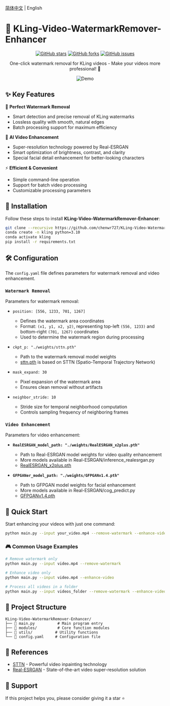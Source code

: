 [简体中文](README_CN.md) | English

# 🎥 KLing-Video-WatermarkRemover-Enhancer

<div align="center">

[![GitHub stars](https://img.shields.io/github/stars/chenwr727/KLing-Video-WatermarkRemover-Enhancer?style=social)](https://github.com/chenwr727/KLing-Video-WatermarkRemover-Enhancer/stargazers)
[![GitHub forks](https://img.shields.io/github/forks/chenwr727/KLing-Video-WatermarkRemover-Enhancer?style=social)](https://github.com/chenwr727/KLing-Video-WatermarkRemover-Enhancer/network/members)
[![GitHub issues](https://img.shields.io/github/issues/chenwr727/KLing-Video-WatermarkRemover-Enhancer)](https://github.com/chenwr727/KLing-Video-WatermarkRemover-Enhancer/issues)

One-click watermark removal for KLing videos - Make your videos more professional! 🚀

![Demo](demo.webp)

</div>

## ✨ Key Features

🎯 **Perfect Watermark Removal**
- Smart detection and precise removal of KLing watermarks
- Lossless quality with smooth, natural edges
- Batch processing support for maximum efficiency

🎨 **AI Video Enhancement**
- Super-resolution technology powered by Real-ESRGAN
- Smart optimization of brightness, contrast, and clarity
- Special facial detail enhancement for better-looking characters

⚡ **Efficient & Convenient**
- Simple command-line operation
- Support for batch video processing
- Customizable processing parameters

## 🔧 Installation

Follow these steps to install **KLing-Video-WatermarkRemover-Enhancer**:

```bash
git clone --recursive https://github.com/chenwr727/KLing-Video-WatermarkRemover-Enhancer.git
conda create -n kling python=3.10
conda activate kling
pip install -r requirements.txt
```

## 🛠️ Configuration

The `config.yaml` file defines parameters for watermark removal and video enhancement.

### `Watermark Removal`
Parameters for watermark removal:

- `position: [556, 1233, 701, 1267]`
  - Defines the watermark area coordinates
  - Format: `(x1, y1, x2, y2)`, representing top-left `(556, 1233)` and bottom-right `(701, 1267)` coordinates
  - Used to determine the watermark region during processing

- `ckpt_p: "./weights/sttn.pth"`
  - Path to the watermark removal model weights
  - [sttn.pth](https://drive.google.com/file/d/1ZAMV8547wmZylKRt5qR_tC5VlosXD4Wv/view?usp=sharing) is based on STTN (Spatio-Temporal Trajectory Network)

- `mask_expand: 30`
  - Pixel expansion of the watermark area
  - Ensures clean removal without artifacts

- `neighbor_stride: 10`
  - Stride size for temporal neighborhood computation
  - Controls sampling frequency of neighboring frames

### `Video Enhancement`
Parameters for video enhancement:

- **`RealESRGAN_model_path: "./weights/RealESRGAN_x2plus.pth"`**
  - Path to Real-ESRGAN model weights for video quality enhancement
  - More models available in Real-ESRGAN/inference_realesrgan.py
  - [RealESRGAN_x2plus.pth](https://github.com/xinntao/Real-ESRGAN/releases/download/v0.2.1/RealESRGAN_x2plus.pth)

- **`GFPGANer_model_path: "./weights/GFPGANv1.4.pth"`**
  - Path to GFPGAN model weights for facial enhancement
  - More models available in Real-ESRGAN/cog_predict.py
  - [GFPGANv1.4.pth](https://github.com/TencentARC/GFPGAN/releases/download/v1.3.0/GFPGANv1.4.pth)

## 🚀 Quick Start

Start enhancing your videos with just one command:

```bash
python main.py --input your_video.mp4 --remove-watermark --enhance-video
```

### 🎮 Common Usage Examples

```bash
# Remove watermark only
python main.py --input video.mp4 --remove-watermark

# Enhance video only
python main.py --input video.mp4 --enhance-video

# Process all videos in a folder
python main.py --input videos_folder --remove-watermark --enhance-video
```

## 📁 Project Structure

```
KLing-Video-WatermarkRemover-Enhancer/
├── 📄 main.py          # Main program entry
├── 📁 modules/         # Core function modules
├── 📁 utils/          # Utility functions
└── 📄 config.yaml     # Configuration file
```

## 🤝 References

- [STTN](https://github.com/researchmm/STTN) - Powerful video inpainting technology
- [Real-ESRGAN](https://github.com/xinntao/Real-ESRGAN) - State-of-the-art video super-resolution solution

## 🌟 Support

If this project helps you, please consider giving it a star ⭐️
